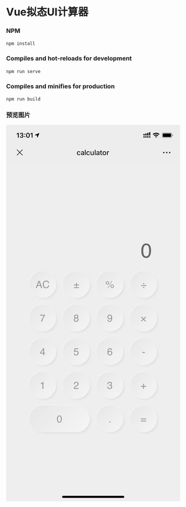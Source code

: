 # Vue拟态UI计算器

### NPM
```
npm install
```

### Compiles and hot-reloads for development
```
npm run serve
```

### Compiles and minifies for production
```
npm run build
```
### 预览图片
![avatar](https://github.com/knight-L/calculator/blob/master/src/assets/bc535418d0e3ec9ea352b57a16ff049.jpg)
